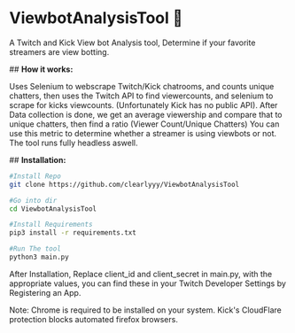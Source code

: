 # ViewbotAnalysisTool 🤖

A Twitch and Kick View bot Analysis tool, Determine if your favorite streamers are view botting.

## **How it works:**

Uses Selenium to webscrape Twitch/Kick chatrooms, and counts unique chatters, then uses the Twitch API to find viewercounts, and selenium to scrape for kicks viewcounts. (Unfortunately Kick has no public API). After Data collection is done, we get an average viewership and compare that to unique chatters, then find a ratio (Viewer Count/Unique Chatters) You can use this metric to determine whether a streamer is using viewbots or not. The tool runs fully headless aswell.

## **Installation:**

```bash
#Install Repo
git clone https://github.com/clearlyyy/ViewbotAnalysisTool

#Go into dir
cd ViewbotAnalysisTool

#Install Requirements
pip3 install -r requirements.txt

#Run The tool
python3 main.py
```

After Installation, Replace client_id and client_secret in main.py, with the appropriate values, you can find these in your Twitch Developer Settings by Registering an App.

Note: Chrome is required to be installed on your system. Kick's CloudFlare protection blocks automated firefox browsers.
